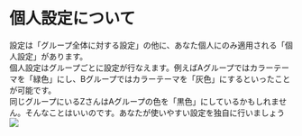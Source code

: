 # 個人設定について
設定は「グループ全体に対する設定」の他に、あなた個人にのみ適用される「個人設定」があります。  
個人設定はグループごとに設定が行なえます。例えばAグループではカラーテーマを「緑色」にし、Bグループではカラーテーマを「灰色」にするといったことが可能です。  
同じグループにいるZさんはAグループの色を「黒色」にしているかもしれません。そんなことはいいのです。あなたが使いやすい設定を独自に行いましょう
![](/setting/s1.png)
